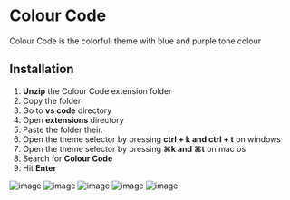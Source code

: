 # Colour Code
Colour Code is the colorfull theme with blue and purple tone colour

## Installation
 1. **Unzip** the Colour Code extension folder
 2. Copy the folder
 3. Go to **vs code** directory 
 4. Open **extensions** directory
 5. Paste the folder their. 
 6. Open the theme selector by pressing **ctrl + k and ctrl + t** on windows
 7. Open the theme selector by pressing **⌘k and ⌘t** on mac os
 8. Search for **Colour Code** 
 9. Hit **Enter**

![image](https://user-images.githubusercontent.com/75135606/139523874-fd03a63e-8047-45f5-9f5a-30f6af508a2f.png)
![image](https://user-images.githubusercontent.com/75135606/139523886-727106fe-f4b5-4e33-99dc-fc8e494e9601.png)
![image](https://user-images.githubusercontent.com/75135606/139523891-6283862a-2dc6-422f-8bd6-7a3970e04898.png)
![image](https://user-images.githubusercontent.com/75135606/139523897-a8218f77-9641-4a1c-908b-4ffc03bb6f49.png)
![image](https://user-images.githubusercontent.com/75135606/139523904-41c331da-2ff4-4235-82e0-0c1accbe510a.png)
